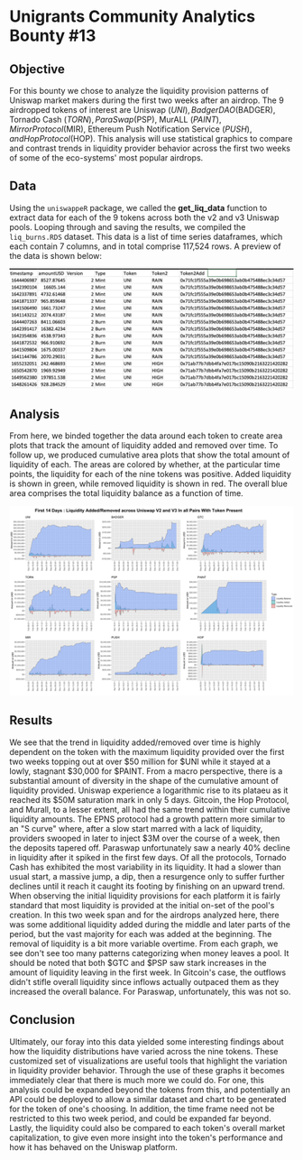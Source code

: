 # Unigrants Community Analytics Bounty #13

## Objective

For this bounty we chose to analyze the liquidity provision patterns of Uniswap market makers during the first two weeks after an airdrop.  The 9 airdropped tokens of interest are Uniswap ($UNI), Badger DAO ($BADGER), Tornado Cash ($TORN), ParaSwap ($PSP), MurALL ($PAINT), Mirror Protocol ($MIR), Ethereum Push Notification Service ($PUSH), and Hop Protocol ($HOP).  This analysis will use statistical graphics to compare and contrast trends in liquidity provider behavior across the first two weeks of some of the eco-systems' most popular airdrops.

## Data

Using the `uniswappeR` package, we called the **get_liq_data** function to extract data for each of the 9 tokens across both the v2 and v3 Uniswap pools. Looping through and saving the results, we compiled the `liq_burns.RDS` dataset.  This data is a list of time series dataframes, which each contain 7 columns, and in total comprise 117,524 rows. A preview of the data is shown below:

![A screencap of the Data](data_screencap.png)

## Analysis

From here, we binded together the data around each token to create area plots that track the amount of liquidity added and removed over time.  To follow up, we produced cumulative area plots that show the total amount of liquidity of each. The areas are colored by whether, at the particular time points, the liquidity for each of the nine tokens was positive. Added liquidity is shown in green, while removed liquidity is shown in red. The overall blue area comprises the total liquidity balance as a function of time.

![The results](AirdropLiq.jpeg)

## Results

We see that the trend in liquidity added/removed over time is highly dependent on the token with the maximum liquidity provided over the first two weeks topping out at over $50 million for $UNI while it stayed at a lowly, stagnant $30,000 for $PAINT. From a macro perspective, there is a substantial amount of diversity in the shape of the cumulative amount of liquidity provided.  Uniswap experience a logarithmic rise to its plataeu as it reached its $50M saturation mark in only 5 days. Gitcoin, the Hop Protocol, and Murall, to a lesser extent, all had the same trend within their cumulative liquidity amounts. The EPNS protocol had a growth pattern more similar to an "S curve" where, after a slow start marred with a lack of liquidity, providers swooped in later to inject $3M over the course of a week, then the deposits tapered off. Paraswap unfortunately saw a nearly 40% decline in liquidity after it spiked in the first few days.  Of all the protocols, Tornado Cash has exhibited the most variability in its liquidity. It had a slower than usual start, a massive jump, a dip, then a resurgence only to suffer further declines until it reach it caught its footing by finishing on an upward trend. When observing the initial liquidity provisions for each platform it is fairly standard that most liquidity is provided at the initial on-set of the pool's creation. In this two week span and for the airdrops analyzed here, there was some additional liquidity added during the middle and later parts of the period, but the vast majority for each was added at the beginning. The removal of liquidity is a bit more variable overtime.  From each graph, we see don't see too many patterns categorizing when money leaves a pool.  It should be noted that both $GTC and $PSP saw stark increases in the amount of liquidity leaving in the first week.  In Gitcoin's case, the outflows didn't stifle overall liquidity since inflows actually outpaced them as they increased the overall balance.  For Paraswap, unfortunately, this was not so. 

## Conclusion

Ultimately, our foray into this data yielded some interesting findings about how the liquidity distributions have varied across the nine tokens. These customized  set of visualizations are useful tools that highlight the variation in liquidity provider behavior. Through the use of these graphs it becomes immediately clear that there is much more we could do. For one, this analysis could be expanded beyond the tokens from this, and potentially an API could be deployed to allow a similar dataset and chart to be generated for the token of one's choosing. In addition, the time frame need not be restricted to this two week period, and could be expanded far beyond. Lastly, the liquidity could also be compared to each token's overall market capitalization, to give even more insight into the token's performance and how it has behaved on the Uniswap platform.
